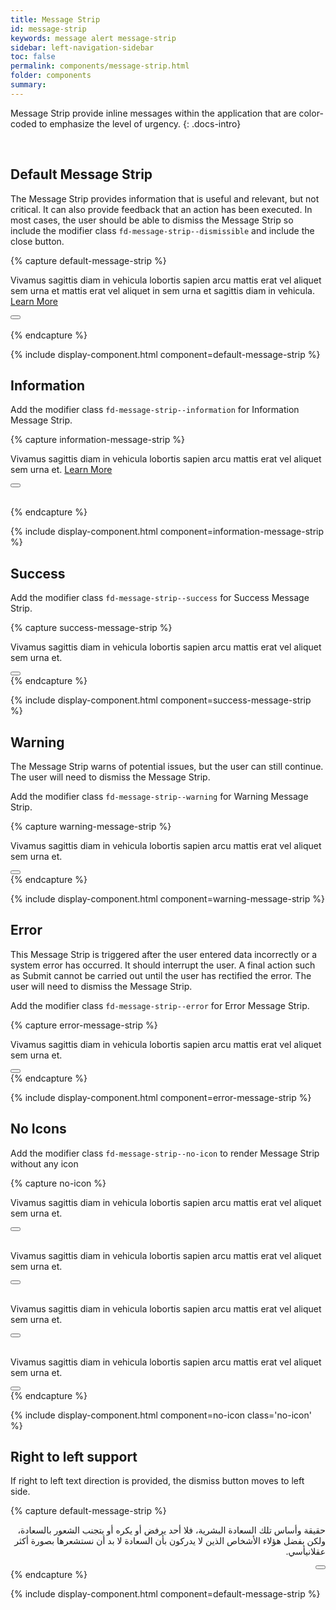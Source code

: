 ```yaml
---
title: Message Strip
id: message-strip
keywords: message alert message-strip
sidebar: left-navigation-sidebar
toc: false
permalink: components/message-strip.html
folder: components
summary:
---
```


Message Strip provide inline messages within the application that are color-coded to emphasize the level of urgency.
{: .docs-intro}

<br>

## Default Message Strip
The Message Strip provides information that is useful and relevant, but not critical. It can also provide feedback that an action has been executed. In most cases, the user should be able to dismiss the Message Strip so include the modifier class `fd-message-strip--dismissible` and include the close button.

{% capture default-message-strip %}
<div class="fd-message-strip fd-message-strip--dismissible" role="alert"  id="ZvPBg609" >
  <p class="fd-message-strip__text">
    Vivamus sagittis diam in vehicula lobortis sapien arcu mattis erat vel aliquet sem urna et mattis erat vel aliquet in sem urna et sagittis diam in vehicula. <a href="#" class="fd-link">Learn More</a>
  </p>
  <button class="fd-button fd-button--transparent fd-button--compact fd-message-strip__close" aria-controls="ZvPBg609" aria-label="Close"></button>
</div>
<br>
{% endcapture %}

{% include display-component.html component=default-message-strip %}

## Information
Add the modifier class `fd-message-strip--information` for Information Message Strip.

{% capture information-message-strip %}
<div class="fd-message-strip fd-message-strip--information fd-message-strip--dismissible" role="alert"  id="JwPcf464" >
  <p class="fd-message-strip__text">
    Vivamus sagittis diam in vehicula lobortis sapien arcu mattis erat vel aliquet sem urna et. <a href="#" class="fd-link">Learn More</a>
  </p>
  <button class="fd-button fd-button--transparent fd-button--compact fd-message-strip__close" aria-controls="JwPcf464" aria-label="Close"></button>
</div>
<br>

{% endcapture %}

{% include display-component.html component=information-message-strip %}

## Success
Add the modifier class `fd-message-strip--success` for Success Message Strip.

{% capture success-message-strip %}
<div class="fd-message-strip fd-message-strip--success fd-message-strip--dismissible" role="alert" id="ulr5z216">
  <p class="fd-message-strip__text">
    Vivamus sagittis diam in vehicula lobortis sapien arcu mattis erat vel aliquet sem urna et.
  </p>
  <button class="fd-button fd-button--transparent fd-button--compact fd-message-strip__close" aria-controls="ulr5z216" aria-label="Close"></button>
</div>
{% endcapture %}

{% include display-component.html component=success-message-strip %}

## Warning
The Message Strip warns of potential issues, but the user can still continue. The user will need to dismiss the Message Strip.

Add the modifier class `fd-message-strip--warning` for Warning Message Strip.

{% capture warning-message-strip %}
<div class="fd-message-strip fd-message-strip--warning fd-message-strip--dismissible" role="alert" id="fwYq4606">
  <p class="fd-message-strip__text">
    Vivamus sagittis diam in vehicula lobortis sapien arcu mattis erat vel aliquet sem urna et.
  </p>
  <button class="fd-button fd-button--transparent fd-button--compact fd-message-strip__close" aria-controls="fwYq4606" aria-label="Close"></button>
</div>
{% endcapture %}

{% include display-component.html component=warning-message-strip %}

## Error
This Message Strip is triggered after the user entered data incorrectly or a system error has occurred. It should interrupt the user. A final action such as Submit cannot be carried out until the user has rectified the error. The user will need to dismiss the Message Strip.

Add the modifier class `fd-message-strip--error` for Error Message Strip.

{% capture error-message-strip %}
<div class="fd-message-strip fd-message-strip--error fd-message-strip--dismissible" role="alert" id="SsoiW591">
  <p class="fd-message-strip__text">
    Vivamus sagittis diam in vehicula lobortis sapien arcu mattis erat vel aliquet sem urna et.
  </p>
  <button class="fd-button fd-button--transparent fd-button--compact fd-message-strip__close" aria-controls="SsoiW591" aria-label="Close"></button>
</div>
{% endcapture %}

{% include display-component.html component=error-message-strip %}

## No Icons

Add the modifier class `fd-message-strip--no-icon` to render Message Strip without any icon

{% capture no-icon %}
<div class="fd-message-strip fd-message-strip--information fd-message-strip--no-icon fd-message-strip--dismissible" 
     role="alert" id="SsoiW591">
  <p class="fd-message-strip__text">
    Vivamus sagittis diam in vehicula lobortis sapien arcu mattis erat vel aliquet sem urna et.
  </p>
  <button class="fd-button fd-button--transparent fd-button--compact fd-message-strip__close" aria-controls="SsoiW591" aria-label="Close"></button>
</div>
<br />
<div class="fd-message-strip fd-message-strip--success fd-message-strip--no-icon fd-message-strip--dismissible" 
     role="alert" id="SsoiW591">
  <p class="fd-message-strip__text">
    Vivamus sagittis diam in vehicula lobortis sapien arcu mattis erat vel aliquet sem urna et.
  </p>
  <button class="fd-button fd-button--transparent fd-button--compact fd-message-strip__close" aria-controls="SsoiW591" aria-label="Close"></button>
</div>
<br />
<div class="fd-message-strip fd-message-strip--warning fd-message-strip--no-icon fd-message-strip--dismissible" 
     role="alert" id="SsoiW591">
  <p class="fd-message-strip__text">
    Vivamus sagittis diam in vehicula lobortis sapien arcu mattis erat vel aliquet sem urna et.
  </p>
  <button class="fd-button fd-button--transparent fd-button--compact fd-message-strip__close" aria-controls="SsoiW591" aria-label="Close"></button>
</div>
<br />
<div class="fd-message-strip fd-message-strip--error fd-message-strip--no-icon fd-message-strip--dismissible" 
     role="alert" id="SsoiW591">
  <p class="fd-message-strip__text">
    Vivamus sagittis diam in vehicula lobortis sapien arcu mattis erat vel aliquet sem urna et.
  </p>
  <button class="fd-button fd-button--transparent fd-button--compact fd-message-strip__close" aria-controls="SsoiW591" aria-label="Close"></button>
</div>
{% endcapture %}

{% include display-component.html component=no-icon class='no-icon' %}



## Right to left support
If right to left text direction is provided, the dismiss button moves to left side.

{% capture default-message-strip %}
<div class="fd-message-strip fd-message-strip--error fd-message-strip--dismissible" role="alert" id="BQ6WP516" dir="rtl">
  <p class="fd-message-strip__text">
   حقيقة وأساس تلك السعادة البشرية، فلا أحد يرفض أو يكره أو يتجنب الشعور بالسعادة، ولكن بفضل هؤلاء الأشخاص الذين لا يدركون بأن السعادة لا بد أن نستشعرها بصورة أكثر عقلانيأسي.
   </p>
  <button class="fd-button fd-button--transparent fd-button--compact fd-message-strip__close" aria-controls="BQ6WP516" aria-label="Close"></button>
</div>
{% endcapture %}

{% include display-component.html component=default-message-strip %}
